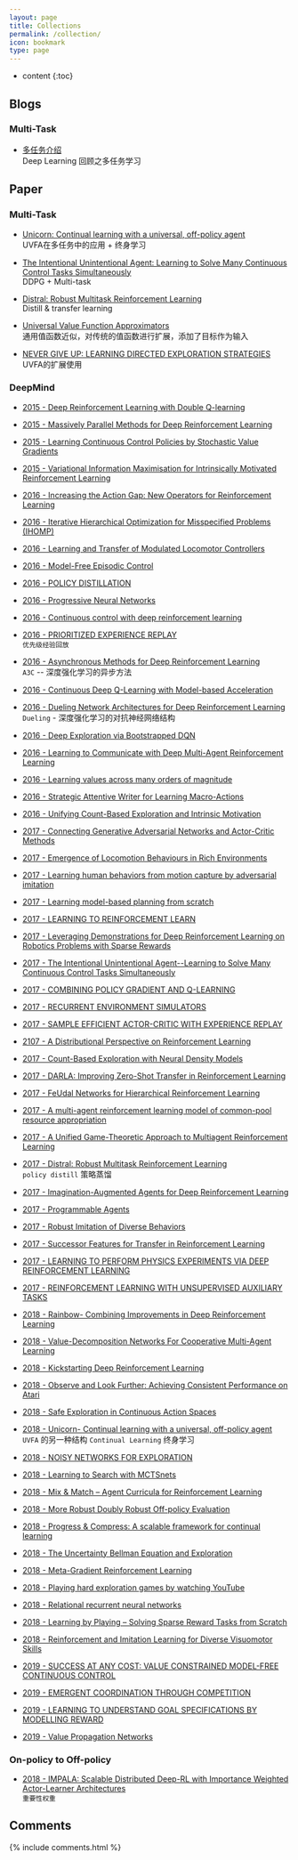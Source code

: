 ```yaml
---
layout: page
title: Collections
permalink: /collection/
icon: bookmark
type: page
---
```


* content
{:toc}

## Blogs
### Multi-Task

* [多任务介绍](https://mp.weixin.qq.com/s/DSDkksVM89gZsbP37kpG3Q?)  
Deep Learning 回顾之多任务学习

## Paper
### Multi-Task
* [Unicorn: Continual learning with a universal, off-policy agent](https://arxiv.org/pdf/1802.08294)  
UVFA在多任务中的应用 + 终身学习

* [The Intentional Unintentional Agent: Learning to Solve Many Continuous Control Tasks Simultaneously](https://arxiv.org/abs/1707.03300)  
DDPG + Multi-task

* [Distral: Robust Multitask Reinforcement Learning](https://arxiv.org/abs/1707.04175)   
Distill & transfer learning

* [Universal Value Function Approximators](http://proceedings.mlr.press/v37/schaul15.pdf)  
通用值函数近似，对传统的值函数进行扩展，添加了目标作为输入

* [NEVER GIVE UP: LEARNING DIRECTED EXPLORATION STRATEGIES](https://arxiv.org/pdf/2002.06038)  
UVFA的扩展使用

### DeepMind
* [2015 - Deep Reinforcement Learning with Double Q-learning](https://arxiv.org/pdf/1509.06461.pdf)

* [2015 - Massively Parallel Methods for Deep Reinforcement Learning](https://arxiv.org/pdf/1507.04296.pdf)

* [2015 - Learning Continuous Control Policies by Stochastic Value Gradients](https://arxiv.org/pdf/1510.09142.pdf)

* [2015 - Variational Information Maximisation for Intrinsically Motivated Reinforcement Learning](https://arxiv.org/abs/1509.08731)

* [2016 - Increasing the Action Gap: New Operators for Reinforcement Learning](https://arxiv.org/abs/1512.04860)

* [2016 - Iterative Hierarchical Optimization for Misspecified Problems (IHOMP)](https://arxiv.org/abs/1602.03348)

* [2016 - Learning and Transfer of Modulated Locomotor Controllers](https://arxiv.org/abs/1610.05182)

* [2016 - Model-Free Episodic Control](https://arxiv.org/abs/1606.04460)

* [2016 - POLICY DISTILLATION](https://arxiv.org/abs/1511.06295)

* [2016 - Progressive Neural Networks](https://arxiv.org/abs/1606.04671)

* [2016 - Continuous control with deep reinforcement learning](https://arxiv.org/abs/1509.02971)

* [2016 - PRIORITIZED EXPERIENCE REPLAY](https://arxiv.org/abs/1511.05952)  
`优先级经验回放`

* [2016 - Asynchronous Methods for Deep Reinforcement Learning](https://arxiv.org/abs/1602.01783)  
`A3C` -- 深度强化学习的异步方法

* [2016 - Continuous Deep Q-Learning with Model-based Acceleration](https://arxiv.org/abs/1603.00748)

* [2016 - Dueling Network Architectures for Deep Reinforcement Learning](https://arxiv.org/abs/1511.06581)  
`Dueling` - 深度强化学习的对抗神经网络结构

* [2016 - Deep Exploration via Bootstrapped DQN](https://arxiv.org/abs/1602.04621)

* [2016 - Learning to Communicate with Deep Multi-Agent Reinforcement Learning](https://arxiv.org/abs/1605.06676)

* [2016 - Learning values across many orders of magnitude](https://arxiv.org/abs/1602.07714)

* [2016 - Strategic Attentive Writer for Learning Macro-Actions](https://arxiv.org/abs/1606.04695)

* [2016 - Unifying Count-Based Exploration and Intrinsic Motivation](https://arxiv.org/abs/1606.01868)

* [2017 - Connecting Generative Adversarial Networks and Actor-Critic Methods](https://arxiv.org/abs/1610.01945)

* [2017 - Emergence of Locomotion Behaviours in Rich Environments](https://arxiv.org/abs/1707.02286)

* [2017 - Learning human behaviors from motion capture by adversarial imitation](https://arxiv.org/abs/1707.02201)

* [2017 - Learning model-based planning from scratch](https://arxiv.org/abs/1707.06170)

* [2017 - LEARNING TO REINFORCEMENT LEARN](https://arxiv.org/abs/1611.05763)

* [2017 - Leveraging Demonstrations for Deep Reinforcement Learning on Robotics Problems with Sparse Rewards](https://arxiv.org/abs/1707.08817)

* [2017 - The Intentional Unintentional Agent--Learning to Solve Many Continuous Control Tasks Simultaneously](https://arxiv.org/abs/1707.03300)

* [2017 - COMBINING POLICY GRADIENT AND Q-LEARNING](https://arxiv.org/abs/1611.01626)

* [2017 - RECURRENT ENVIRONMENT SIMULATORS](https://arxiv.org/abs/1704.02254)

* [2017 - SAMPLE EFFICIENT ACTOR-CRITIC WITH EXPERIENCE REPLAY](https://arxiv.org/abs/1611.01224)

* [2107 - A Distributional Perspective on Reinforcement Learning](https://arxiv.org/abs/1707.06887)

* [2017 - Count-Based Exploration with Neural Density Models](https://arxiv.org/abs/1703.01310)

* [2017 - DARLA: Improving Zero-Shot Transfer in Reinforcement Learning](https://arxiv.org/abs/1707.08475)

* [2017 - FeUdal Networks for Hierarchical Reinforcement Learning](https://arxiv.org/abs/1703.01161)

* [2017 - A multi-agent reinforcement learning model of common-pool resource appropriation](https://arxiv.org/abs/1707.06600)

* [2017 - A Unified Game-Theoretic Approach to Multiagent Reinforcement Learning](https://arxiv.org/abs/1711.00832)

* [2017 - Distral: Robust Multitask Reinforcement Learning](https://arxiv.org/abs/1707.04175)  
`policy distill` 策略蒸馏

* [2017 - Imagination-Augmented Agents for Deep Reinforcement Learning](https://arxiv.org/abs/1707.06203)

* [2017 - Programmable Agents](https://arxiv.org/abs/1706.06383)

* [2017 - Robust Imitation of Diverse Behaviors](https://arxiv.org/abs/1707.02747)

* [2017 - Successor Features for Transfer in Reinforcement Learning](https://arxiv.org/abs/1606.05312)

* [2017 - LEARNING TO PERFORM PHYSICS EXPERIMENTS VIA DEEP REINFORCEMENT LEARNING](https://arxiv.org/abs/1611.01843)

* [2017 - REINFORCEMENT LEARNING WITH UNSUPERVISED AUXILIARY TASKS](https://arxiv.org/abs/1611.05397)

* [2018 - Rainbow- Combining Improvements in Deep Reinforcement Learning](https://arxiv.org/abs/1710.02298)

* [2018 - Value-Decomposition Networks For Cooperative Multi-Agent Learning](https://arxiv.org/abs/1706.05296)

* [2018 - Kickstarting Deep Reinforcement Learning](https://arxiv.org/abs/1803.03835)

* [2018 - Observe and Look Further: Achieving Consistent Performance on Atari](https://arxiv.org/abs/1805.11593)

* [2018 - Safe Exploration in Continuous Action Spaces](https://arxiv.org/abs/1801.08757)

* [2018 - Unicorn- Continual learning with a universal, off-policy agent](https://arxiv.org/abs/1802.08294)  
`UVFA` 的另一种结构 `Continual Learning` 终身学习

* [2018 - NOISY NETWORKS FOR EXPLORATION](https://arxiv.org/abs/1706.10295)

* [2018 - Learning to Search with MCTSnets](https://arxiv.org/abs/1802.04697)

* [2018 - Mix & Match – Agent Curricula for Reinforcement Learning](https://arxiv.org/abs/1806.01780)

* [2018 - More Robust Doubly Robust Off-policy Evaluation](https://arxiv.org/abs/1802.03493)

* [2018 - Progress & Compress: A scalable framework for continual learning](https://arxiv.org/abs/1805.06370)

* [2018 - The Uncertainty Bellman Equation and Exploration](https://arxiv.org/abs/1709.05380)

* [2018 - Meta-Gradient Reinforcement Learning](https://arxiv.org/abs/1805.09801)

* [2018 - Playing hard exploration games by watching YouTube](https://arxiv.org/abs/1805.11592)

* [2018 - Relational recurrent neural networks](https://arxiv.org/abs/1806.01822)

* [2018 - Learning by Playing – Solving Sparse Reward Tasks from Scratch](https://arxiv.org/abs/1802.10567)

* [2018 - Reinforcement and Imitation Learning for Diverse Visuomotor Skills](https://arxiv.org/abs/1802.09564)

* [2019 - SUCCESS AT ANY COST: VALUE CONSTRAINED MODEL-FREE CONTINUOUS CONTROL](https://openreview.net/pdf?id=rJlJ-2CqtX)

* [2019 - EMERGENT COORDINATION THROUGH COMPETITION](https://arxiv.org/abs/1902.07151)

* [2019 - LEARNING TO UNDERSTAND GOAL SPECIFICATIONS BY MODELLING REWARD](https://arxiv.org/abs/1806.01946)

* [2019 - Value Propagation Networks](https://arxiv.org/abs/1805.11199)

### On-policy to Off-policy

* [2018 - IMPALA: Scalable Distributed Deep-RL with Importance Weighted Actor-Learner Architectures](https://arxiv.org/abs/1802.01561)   
`重要性权重`

## Comments

{% include comments.html %}
